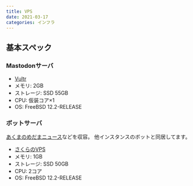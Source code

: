 ```yaml
---
title: VPS
date: 2021-03-17
categories: インフラ
---
```


## 基本スペック

### Mastodonサーバ

- [Vultr](https://www.vultr.com/products/cloud-compute//)
- メモリ: 2GB
- ストレージ: SSD 55GB
- CPU: 仮装コア×1
- OS: FreeBSD 12.2-RELEASE

### ボットサーバ

[あくまのめだまニュース](https://mstdn.delmulin.com/@news)などを収容。
他インスタンスのボットと同居してます。

- [さくらのVPS](https://vps.sakura.ad.jp/)
- メモリ: 1GB
- ストレージ: SSD 50GB
- CPU: 2コア
- OS: FreeBSD 12.2-RELEASE
